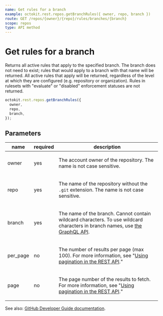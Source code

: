 ```yaml
---
name: Get rules for a branch
example: octokit.rest.repos.getBranchRules({ owner, repo, branch })
route: GET /repos/{owner}/{repo}/rules/branches/{branch}
scope: repos
type: API method
---
```


# Get rules for a branch

Returns all active rules that apply to the specified branch. The branch does not need to exist; rules that would apply
to a branch with that name will be returned. All active rules that apply will be returned, regardless of the level
at which they are configured (e.g. repository or organization). Rules in rulesets with "evaluate" or "disabled"
enforcement statuses are not returned.

```js
octokit.rest.repos.getBranchRules({
  owner,
  repo,
  branch,
});
```

## Parameters

<table>
  <thead>
    <tr>
      <th>name</th>
      <th>required</th>
      <th>description</th>
    </tr>
  </thead>
  <tbody>
    <tr><td>owner</td><td>yes</td><td>

The account owner of the repository. The name is not case sensitive.

</td></tr>
<tr><td>repo</td><td>yes</td><td>

The name of the repository without the `.git` extension. The name is not case sensitive.

</td></tr>
<tr><td>branch</td><td>yes</td><td>

The name of the branch. Cannot contain wildcard characters. To use wildcard characters in branch names, use [the GraphQL API](https://docs.github.com/graphql).

</td></tr>
<tr><td>per_page</td><td>no</td><td>

The number of results per page (max 100). For more information, see "[Using pagination in the REST API](https://docs.github.com/rest/using-the-rest-api/using-pagination-in-the-rest-api)."

</td></tr>
<tr><td>page</td><td>no</td><td>

The page number of the results to fetch. For more information, see "[Using pagination in the REST API](https://docs.github.com/rest/using-the-rest-api/using-pagination-in-the-rest-api)."

</td></tr>
  </tbody>
</table>

See also: [GitHub Developer Guide documentation](https://docs.github.com/rest/repos/rules#get-rules-for-a-branch).
